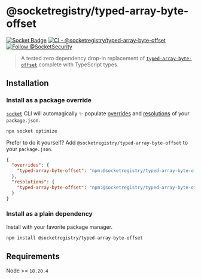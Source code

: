 # @socketregistry/typed-array-byte-offset

[![Socket Badge](https://socket.dev/api/badge/npm/package/@socketregistry/typed-array-byte-offset)](https://socket.dev/npm/package/@socketregistry/typed-array-byte-offset)
[![CI - @socketregistry/typed-array-byte-offset](https://github.com/SocketDev/socket-registry/actions/workflows/test.yml/badge.svg)](https://github.com/SocketDev/socket-registry/actions/workflows/test.yml)
[![Follow @SocketSecurity](https://img.shields.io/twitter/follow/SocketSecurity?style=social)](https://twitter.com/SocketSecurity)

> A tested zero dependency drop-in replacement of
> [`typed-array-byte-offset`](https://socket.dev/npm/package/typed-array-byte-offset)
> complete with TypeScript types.

## Installation

### Install as a package override

[`socket`](https://socket.dev/npm/package/socket) CLI will automagically ✨
populate
[overrides](https://docs.npmjs.com/cli/v9/configuring-npm/package-json#overrides)
and [resolutions](https://yarnpkg.com/configuration/manifest#resolutions) of
your `package.json`.

```sh
npx socket optimize
```

Prefer to do it yourself? Add `@socketregistry/typed-array-byte-offset` to your
`package.json`.

```json
{
  "overrides": {
    "typed-array-byte-offset": "npm:@socketregistry/typed-array-byte-offset@^1"
  },
  "resolutions": {
    "typed-array-byte-offset": "npm:@socketregistry/typed-array-byte-offset@^1"
  }
}
```

### Install as a plain dependency

Install with your favorite package manager.

```sh
npm install @socketregistry/typed-array-byte-offset
```

## Requirements

Node >= `18.20.4`
